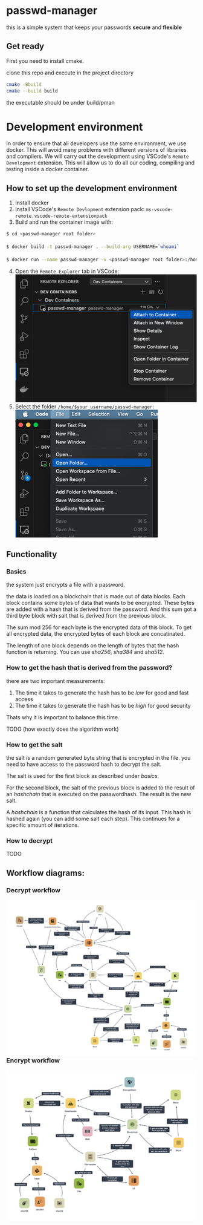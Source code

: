 # passwd-manager
this is a simple system that keeps your passwords **secure** and **flexible**

## Get ready
First you need to install cmake.
<!--For ubuntu:
```sh 
sudo apt install cmake
```-->
clone this repo and execute in the project directory
```sh
cmake -Bbuild
cmake --build build
```
the executable should be under build/pman

# Development environment

In order to ensure that all developers use the same environment, we use docker. This will avoid many problems with different versions of libraries and compilers. We will carry out the development using VSCode's `Remote Development` extension. This will allow us to do all our coding, compiling and testing inside a docker container.

## How to set up the development environment

1. Install docker
2. Install VSCode's `Remote Devlopment` extension pack: `ms-vscode-remote.vscode-remote-extensionpack`
3. Build and run the container image with:
```sh
$ cd <passwd-manager root folder>

$ docker build -t passwd-manager . --build-arg USERNAME=`whoami`

$ docker run --name passwd-manager -v <passwd-manager root folder>:/home/`whoami`/passwd-manager -it passwd-manager
```

4. Open the `Remote Explorer` tab in VSCode:
<img src="docs/DevContainers.png"
        alt="Remote Explorer"
        style="left"
    />
5. Select the folder `/home/$your_username/passwd-manager`:
<img src="docs/OpenFolder.png"
        alt="Open Folder"
        style="float; right"
    />

## Functionality
### Basics
the system just encrypts a file with a password.

the data is loaded on a blockchain that is made out of data blocks.
Each block contains some bytes of data that wants to be encrypted.
These bytes are added with a hash that is derived from the password.
And this sum got a third byte block with salt that is derived from the previous block.

The sum mod 256 for each byte is the encrypted data of this block.
To get all encrypted data, the encrypted bytes of each block are concatinated.

The length of one block depends on the length of bytes that the hash function is returning. You can use *sha256*, *sha384* and *sha512*.

### How to get the hash that is derived from the password?

there are two important measurements:
1. The time it takes to generate the hash has to be *low* for good and fast access
2. The time it takes to generate the hash has to be *high* for good security

Thats why it is important to balance this time.

TODO (how exactly does the algorithm work)

### How to get the salt
the salt is a random generated byte string that is encrypted in the file.
you need to have access to the password hash to decrypt the salt.

The salt is used for the first block as described under *basics*.

For the second block, the salt of the previous block is added to the result
of an *hashchain* that is executed on the passwordhash.
The result is the new salt.

A *hashchain* is a function that calculates the hash of its input.
This hash is hashed again (you can add some salt each step).
This continues for a specific amount of iterations.

### How to decrypt

TODO



## Workflow diagrams:
### Decrypt workflow
<img src="docs/decrypt.png"
     alt="Decrypt workflow"
     style="float: left; margin-right: 10px;"
 />
 
### Encrypt workflow
 <img src="docs/encrypt.png"
     alt="Decrypt workflow"
     style="float: left; margin-right: 10px;"
 />

